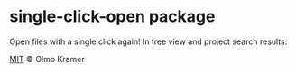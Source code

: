 # single-click-open package

Open files with a single click again! In tree view and project search results.

[MIT](LICENSE.md) &copy; Olmo Kramer
